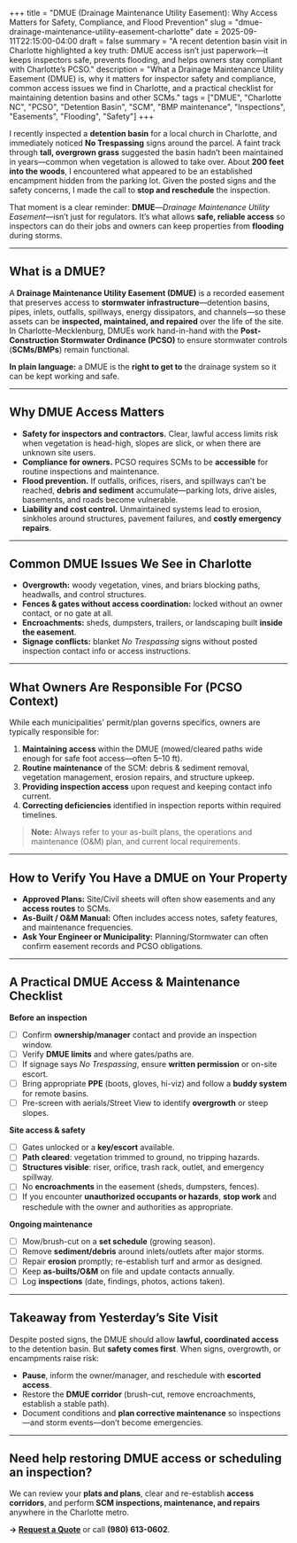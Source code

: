 +++
title = "DMUE (Drainage Maintenance Utility Easement): Why Access Matters for Safety, Compliance, and Flood Prevention"
slug = "dmue-drainage-maintenance-utility-easement-charlotte"
date = 2025-09-11T22:15:00-04:00
draft = false
summary = "A recent detention basin visit in Charlotte highlighted a key truth: DMUE access isn’t just paperwork—it keeps inspectors safe, prevents flooding, and helps owners stay compliant with Charlotte’s PCSO."
description = "What a Drainage Maintenance Utility Easement (DMUE) is, why it matters for inspector safety and compliance, common access issues we find in Charlotte, and a practical checklist for maintaining detention basins and other SCMs."
tags = ["DMUE", "Charlotte NC", "PCSO", "Detention Basin", "SCM", "BMP maintenance", "Inspections", "Easements", "Flooding", "Safety"]
+++

I recently inspected a **detention basin** for a local church in Charlotte, and immediately noticed **No Trespassing** signs around the parcel. A faint track through **tall, overgrown grass** suggested the basin hadn’t been maintained in years—common when vegetation is allowed to take over. About **200 feet into the woods**, I encountered what appeared to be an established encampment hidden from the parking lot. Given the posted signs and the safety concerns, I made the call to **stop and reschedule** the inspection. 

That moment is a clear reminder: **DMUE**—_Drainage Maintenance Utility Easement_—isn’t just for regulators. It’s what allows **safe, reliable access** so inspectors can do their jobs and owners can keep properties from **flooding** during storms.

---

## What is a DMUE?

A **Drainage Maintenance Utility Easement (DMUE)** is a recorded easement that preserves access to **stormwater infrastructure**—detention basins, pipes, inlets, outfalls, spillways, energy dissipators, and channels—so these assets can be **inspected, maintained, and repaired** over the life of the site. In Charlotte-Mecklenburg, DMUEs work hand-in-hand with the **Post-Construction Stormwater Ordinance (PCSO)**  to ensure stormwater controls (**SCMs/BMPs**) remain functional.

**In plain language:** a DMUE is the **right to get to** the drainage system so it can be kept working and safe.

---

## Why DMUE Access Matters

- **Safety for inspectors and contractors.** Clear, lawful access limits risk when vegetation is head-high, slopes are slick, or when there are unknown site users.
- **Compliance for owners.** PCSO requires SCMs to be **accessible** for routine inspections and maintenance.
- **Flood prevention.** If outfalls, orifices, risers, and spillways can’t be reached, **debris and sediment** accumulate—parking lots, drive aisles, basements, and roads become vulnerable.
- **Liability and cost control.** Unmaintained systems lead to erosion, sinkholes around structures, pavement failures, and **costly emergency repairs**.

---

## Common DMUE Issues We See in Charlotte

- **Overgrowth:** woody vegetation, vines, and briars blocking paths, headwalls, and control structures.  
- **Fences & gates without access coordination:** locked without an owner contact, or no gate at all.  
- **Encroachments:** sheds, dumpsters, trailers, or landscaping built **inside the easement**.  
- **Signage conflicts:** blanket *No Trespassing* signs without posted inspection contact info or access instructions.  

---

## What Owners Are Responsible For (PCSO Context)

While each municipalities' permit/plan governs specifics, owners are typically responsible for:

1. **Maintaining access** within the DMUE (mowed/cleared paths wide enough for safe foot access—often 5–10 ft).  
2. **Routine maintenance** of the SCM: debris & sediment removal, vegetation management, erosion repairs, and structure upkeep.  
3. **Providing inspection access** upon request and keeping contact info current.  
4. **Correcting deficiencies** identified in inspection reports within required timelines.  

> **Note:** Always refer to your as-built plans, the operations and maintenance (O&M) plan, and current local requirements.

---

## How to Verify You Have a DMUE on Your Property

- **Approved Plans:** Site/Civil sheets will often show easements and any **access routes** to SCMs.  
- **As-Built / O&M Manual:** Often includes access notes, safety features, and maintenance frequencies.  
- **Ask Your Engineer or Municipality:** Planning/Stormwater can often confirm easement records and PCSO obligations.

---

## A Practical DMUE Access & Maintenance Checklist

**Before an inspection**
- [ ] Confirm **ownership/manager** contact and provide an inspection window.  
- [ ] Verify **DMUE limits** and where gates/paths are.  
- [ ] If signage says *No Trespassing*, ensure **written permission** or on-site escort.  
- [ ] Bring appropriate **PPE** (boots, gloves, hi-viz) and follow a **buddy system** for remote basins.  
- [ ] Pre-screen with aerials/Street View to identify **overgrowth** or steep slopes.

**Site access & safety**
- [ ] Gates unlocked or a **key/escort** available.  
- [ ] **Path cleared**: vegetation trimmed to ground, no tripping hazards.  
- [ ] **Structures visible**: riser, orifice, trash rack, outlet, and emergency spillway.  
- [ ] No **encroachments** in the easement (sheds, dumpsters, fences).  
- [ ] If you encounter **unauthorized occupants or hazards**, **stop work** and reschedule with the owner and authorities as appropriate.

**Ongoing maintenance**
- [ ] Mow/brush-cut on a **set schedule** (growing season).  
- [ ] Remove **sediment/debris** around inlets/outlets after major storms.  
- [ ] Repair **erosion** promptly; re-establish turf and armor as designed.  
- [ ] Keep **as-builts/O&M** on file and update contacts annually.  
- [ ] Log **inspections** (date, findings, photos, actions taken).

---

## Takeaway from Yesterday’s Site Visit

Despite posted signs, the DMUE should allow **lawful, coordinated access** to the detention basin. But **safety comes first**. When signs, overgrowth, or encampments raise risk:
- **Pause**, inform the owner/manager, and reschedule with **escorted access**.
- Restore the **DMUE corridor** (brush-cut, remove encroachments, establish a stable path).  
- Document conditions and **plan corrective maintenance** so inspections—and storm events—don’t become emergencies.

---

## Need help restoring DMUE access or scheduling an inspection?

We can review your **plats and plans**, clear and re-establish **access corridors**, and perform **SCM inspections, maintenance, and repairs** anywhere in the Charlotte metro.

**→ [Request a Quote](/contact/)** or call **(980) 613-0602**.
